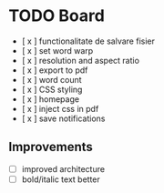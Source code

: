 # TODO Board

- [ x ] functionalitate de salvare fisier
- [ x ] set word warp
- [ x ] resolution and aspect ratio
- [ x ] export to pdf
- [ x ] word count
- [ x ] CSS styling
- [ x ] homepage
- [ x ] inject css in pdf
- [ x ] save notifications

## Improvements
- [  ] improved architecture
- [  ] bold/italic text better
